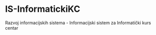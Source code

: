 # IS-InformatickiKC
Razvoj informacijskih sistema - Informacijski sistem za Informatički kurs centar
